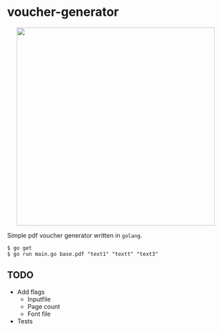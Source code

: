 # voucher-generator

<p align="center">
    <img width="460" src="https://github.com/itdagene-ntnu/itdagene-webapp/blob/master/static/itdagene-gray2.png">
</p>

Simple pdf voucher generator written in `golang`.

```
$ go get
$ go run main.go base.pdf "text1" "textt" "text3"
```

## TODO

- Add flags
  - Inputfile
  - Page count
  - Font file
- Tests
